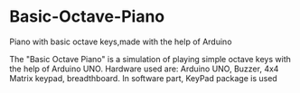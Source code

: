 # Basic-Octave-Piano
Piano with basic octave keys,made with the help of Arduino


The "Basic Octave Piano" is a simulation of playing simple octave keys with the help of Arduino UNO.
Hardware used are: Arduino UNO, Buzzer, 4x4 Matrix keypad, breadthboard.
In software part, KeyPad package is used
